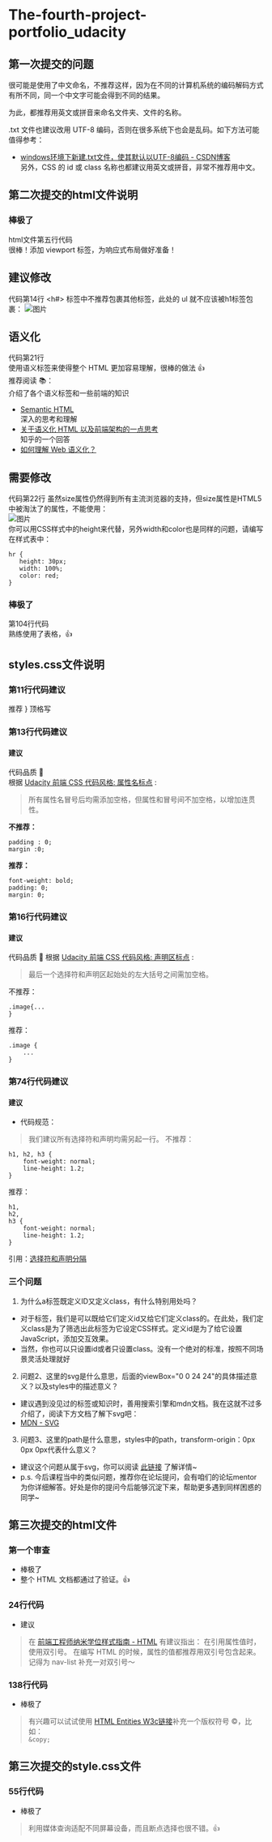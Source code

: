 # The-fourth-project-portfolio_udacity
## 第一次提交的问题
很可能是使用了中文命名，不推荐这样，因为在不同的计算机系统的编码解码方式有所不同，同一个中文字可能会得到不同的结果。

为此，都推荐用英文或拼音来命名文件夹、文件的名称。

.txt 文件也建议改用 UTF-8 编码，否则在很多系统下也会是乱码。如下方法可能值得参考：

* [windows环境下新建.txt文件，使其默认以UTF-8编码 - CSDN博客](https://blog.csdn.net/longintchar/article/details/61623130)  
另外，CSS 的 id 或 class 名称也都建议用英文或拼音，非常不推荐用中文。  

## 第二次提交的html文件说明
### 棒极了
html文件第五行代码   
很棒！添加 viewport <meta> 标签，为响应式布局做好准备！  

## 建议修改
代码第14行
<h#> 标签中不推荐包裹其他标签，此处的 ul 就不应该被h1标签包裹：
![图片](https://udacity-reviews-uploads.s3.us-west-2.amazonaws.com/_attachments/31632/1531701813/comp.png)

## 语义化
代码第21行  
使用语义标签来使得整个 HTML 更加容易理解，很棒的做法 👍  
推荐阅读 📚：  
介绍了各个语义标签和一些前端的知识  
* [Semantic HTML](http://justineo.github.io/slideshows/semantic-html/#/)  
深入的思考和理解  
* [关于语义化 HTML 以及前端架构的一点思考](https://www.oschina.net/translate/about-html-semantics-front-end-architecture)  
知乎的一个回答    
* [如何理解 Web 语义化？](https://www.zhihu.com/question/20455165)    

## 需要修改
代码第22行
虽然size属性仍然得到所有主流浏览器的支持，但size属性是HTML5中被淘汰了的属性，不能使用：  
![图片](https://udacity-reviews-uploads.s3.us-west-2.amazonaws.com/_attachments/31632/1531701956/comp.png)  
你可以用CSS样式中的height来代替，另外width和color也是同样的问题，请编写在样式表中：  
```
hr {
   height: 30px;
   width: 100%;
   color: red;
}
```
### 棒极了
第104行代码  
熟练使用了表格，👍  

## styles.css文件说明
### 第11行代码建议
推荐 } 顶格写  

### 第13行代码建议
#### 建议
代码品质 🔬  
根据 [Udacity 前端 CSS 代码风格: 属性名标点](https://github.com/udacity/frontend-nanodegree-styleguide-zh/blob/master/%E5%89%8D%E7%AB%AF%E5%B7%A5%E7%A8%8B%E5%B8%88%E7%BA%B3%E7%B1%B3%E5%AD%A6%E4%BD%8D%E6%A0%B7%E5%BC%8F%E6%8C%87%E5%8D%97%20-%20CSS.md#%E5%B1%9E%E6%80%A7%E5%90%8D%E6%A0%87%E7%82%B9) :  

> 所有属性名冒号后均需添加空格，但属性和冒号间不加空格，以增加连贯性。  

**不推荐：**  
```font-weight:bold;  
padding : 0;  
margin :0;  
```
**推荐：**  
```
font-weight: bold;  
padding: 0;   
margin: 0;  
```  

### 第16行代码建议
#### 建议
代码品质 🔬
根据 [Udacity 前端 CSS 代码风格: 声明区标点](https://github.com/udacity/frontend-nanodegree-styleguide-zh/blob/master/%E5%89%8D%E7%AB%AF%E5%B7%A5%E7%A8%8B%E5%B8%88%E7%BA%B3%E7%B1%B3%E5%AD%A6%E4%BD%8D%E6%A0%B7%E5%BC%8F%E6%8C%87%E5%8D%97%20-%20CSS.md#%E5%A3%B0%E6%98%8E%E5%8C%BA%E6%A0%87%E7%82%B9) :

> 最后一个选择符和声明区起始处的左大括号之间需加空格。

不推荐：
```
.image{...
}
```
推荐：
```
.image {
    ...
}
```
### 第74行代码建议
#### 建议
* 代码规范：
> 我们建议所有选择符和声明均需另起一行。
不推荐：
```
h1, h2, h3 { 
    font-weight: normal; 
    line-height: 1.2; 
}
```
推荐：
```
h1, 
h2, 
h3 { 
    font-weight: normal; 
    line-height: 1.2; 
}
```
引用：[选择符和声明分隔](https://github.com/udacity/frontend-nanodegree-styleguide-zh/blob/master/%E5%89%8D%E7%AB%AF%E5%B7%A5%E7%A8%8B%E5%B8%88%E7%BA%B3%E7%B1%B3%E5%AD%A6%E4%BD%8D%E6%A0%B7%E5%BC%8F%E6%8C%87%E5%8D%97%20-%20CSS.md#%E9%80%89%E6%8B%A9%E7%AC%A6%E5%92%8C%E5%A3%B0%E6%98%8E%E5%88%86%E9%9A%94)

### 三个问题
1. 为什么a标签既定义ID又定义class，有什么特别用处吗？
* 对于标签，我们是可以既给它们定义id又给它们定义class的。在此处，我们定义class是为了筛选出此标签为它设定CSS样式。定义id是为了给它设置JavaScript，添加交互效果。
* 当然，你也可以只设置id或者只设置class。没有一个绝对的标准，按照不同场景灵活处理就好

2. 问题2、这里的svg是什么意思，后面的viewBox="0 0 24 24"的具体描述意义？以及styles中的描述意义？
* 建议遇到没见过的标签或知识时，善用搜索引擎和mdn文档。我在这就不过多介绍了，阅读下方文档了解下svg吧：
* [MDN - SVG](https://developer.mozilla.org/zh-CN/docs/Web/SVG)

3. 问题3、这里的path是什么意思，styles中的path，transform-origin：0px 0px 0px代表什么意义？
* 建议这个问题从属于svg，你可以阅读 [此链接](https://developer.mozilla.org/zh-CN/docs/Web/SVG/Tutorial/Paths) 了解详情~
* p.s. 今后课程当中的类似问题，推荐你在论坛提问，会有咱们的论坛mentor为你详细解答。好处是你的提问今后能够沉淀下来，帮助更多遇到同样困惑的同学~

## 第三次提交的html文件
### 第一个审查
* 棒极了
* 整个 HTML 文档都通过了验证。👍

### 24行代码
* 建议
> 在 [前端工程师纳米学位样式指南 - HTML](https://github.com/udacity/frontend-nanodegree-styleguide-zh/blob/master/%E5%89%8D%E7%AB%AF%E5%B7%A5%E7%A8%8B%E5%B8%88%E7%BA%B3%E7%B1%B3%E5%AD%A6%E4%BD%8D%E6%A0%B7%E5%BC%8F%E6%8C%87%E5%8D%97%20-%20HTML%20.md#html-%E5%BC%95%E5%8F%B7) 有建议指出：
> 在引用属性值时，使用双引号。
> 在编写 HTML 的时候，属性的值都推荐用双引号包含起来。记得为 nav-list 补充一对双引号～

### 138行代码
* 棒极了
> 有兴趣可以试试使用 [HTML Entities W3c链接](http://www.w3school.com.cn/html/html_entities.asp)补充一个版权符号 ©️，比如：  
`&copy;`

## 第三次提交的style.css文件
### 55行代码
* 棒极了
> 利用媒体查询适配不同屏幕设备，而且断点选择也很不错。👍


